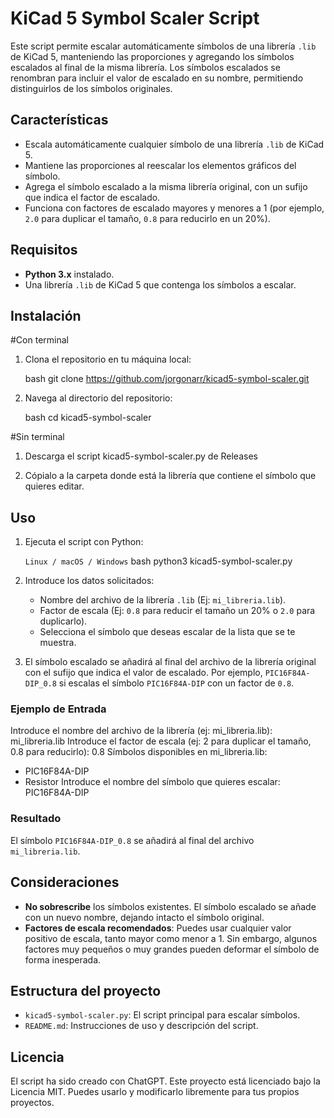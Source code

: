 
# KiCad 5 Symbol Scaler Script

Este script permite escalar automáticamente símbolos de una librería `.lib` de KiCad 5, manteniendo las proporciones y agregando los símbolos escalados al final de la misma librería. Los símbolos escalados se renombran para incluir el valor de escalado en su nombre, permitiendo distinguirlos de los símbolos originales.

## Características

- Escala automáticamente cualquier símbolo de una librería `.lib` de KiCad 5.
- Mantiene las proporciones al reescalar los elementos gráficos del símbolo.
- Agrega el símbolo escalado a la misma librería original, con un sufijo que indica el factor de escalado.
- Funciona con factores de escalado mayores y menores a 1 (por ejemplo, `2.0` para duplicar el tamaño, `0.8` para reducirlo en un 20%).

## Requisitos

- **Python 3.x** instalado.
- Una librería `.lib` de KiCad 5 que contenga los símbolos a escalar.

## Instalación

#Con terminal

1. Clona el repositorio en tu máquina local:

   bash git clone https://github.com/jorgonarr/kicad5-symbol-scaler.git

2. Navega al directorio del repositorio:

   bash cd kicad5-symbol-scaler

#Sin terminal

1. Descarga el script kicad5-symbol-scaler.py de Releases

2. Cópialo a la carpeta donde está la librería que contiene el símbolo que quieres editar.

## Uso

1. Ejecuta el script con Python:

   `Linux / macOS / Windows`
   bash python3 kicad5-symbol-scaler.py

3. Introduce los datos solicitados:
   - Nombre del archivo de la librería `.lib` (Ej: `mi_libreria.lib`).
   - Factor de escala (Ej: `0.8` para reducir el tamaño un 20% o `2.0` para duplicarlo).
   - Selecciona el símbolo que deseas escalar de la lista que se te muestra.

4. El símbolo escalado se añadirá al final del archivo de la librería original con el sufijo que indica el valor de escalado. Por ejemplo, `PIC16F84A-DIP_0.8` si escalas el símbolo `PIC16F84A-DIP` con un factor de `0.8`.

### Ejemplo de Entrada

Introduce el nombre del archivo de la librería (ej: mi_libreria.lib): mi_libreria.lib
Introduce el factor de escala (ej: 2 para duplicar el tamaño, 0.8 para reducirlo): 0.8
Símbolos disponibles en mi_libreria.lib:
- PIC16F84A-DIP
- Resistor
Introduce el nombre del símbolo que quieres escalar: PIC16F84A-DIP

### Resultado

El símbolo `PIC16F84A-DIP_0.8` se añadirá al final del archivo `mi_libreria.lib`.

## Consideraciones

- **No sobrescribe** los símbolos existentes. El símbolo escalado se añade con un nuevo nombre, dejando intacto el símbolo original.
- **Factores de escala recomendados**: Puedes usar cualquier valor positivo de escala, tanto mayor como menor a 1. Sin embargo, algunos factores muy pequeños o muy grandes pueden deformar el símbolo de forma inesperada.

## Estructura del proyecto

- `kicad5-symbol-scaler.py`: El script principal para escalar símbolos.
- `README.md`: Instrucciones de uso y descripción del script.

## Licencia

El script ha sido creado con ChatGPT. Este proyecto está licenciado bajo la Licencia MIT. Puedes usarlo y modificarlo libremente para tus propios proyectos.
